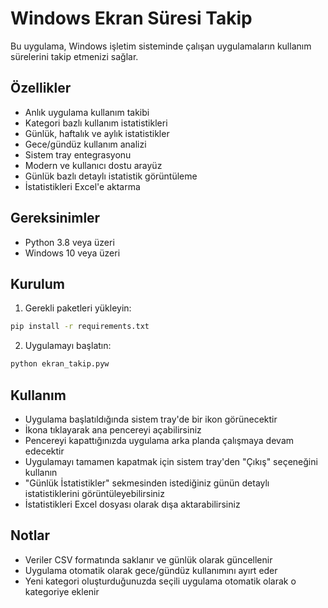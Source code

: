 # Windows Ekran Süresi Takip

Bu uygulama, Windows işletim sisteminde çalışan uygulamaların kullanım sürelerini takip etmenizi sağlar.

## Özellikler

- Anlık uygulama kullanım takibi
- Kategori bazlı kullanım istatistikleri
- Günlük, haftalık ve aylık istatistikler
- Gece/gündüz kullanım analizi
- Sistem tray entegrasyonu
- Modern ve kullanıcı dostu arayüz
- Günlük bazlı detaylı istatistik görüntüleme
- İstatistikleri Excel'e aktarma

## Gereksinimler

- Python 3.8 veya üzeri
- Windows 10 veya üzeri

## Kurulum

1. Gerekli paketleri yükleyin:
```bash
pip install -r requirements.txt
```

2. Uygulamayı başlatın:
```bash
python ekran_takip.pyw
```

## Kullanım

- Uygulama başlatıldığında sistem tray'de bir ikon görünecektir
- İkona tıklayarak ana pencereyi açabilirsiniz
- Pencereyi kapattığınızda uygulama arka planda çalışmaya devam edecektir
- Uygulamayı tamamen kapatmak için sistem tray'den "Çıkış" seçeneğini kullanın
- "Günlük İstatistikler" sekmesinden istediğiniz günün detaylı istatistiklerini görüntüleyebilirsiniz
- İstatistikleri Excel dosyası olarak dışa aktarabilirsiniz

## Notlar

- Veriler CSV formatında saklanır ve günlük olarak güncellenir
- Uygulama otomatik olarak gece/gündüz kullanımını ayırt eder
- Yeni kategori oluşturduğunuzda seçili uygulama otomatik olarak o kategoriye eklenir 
